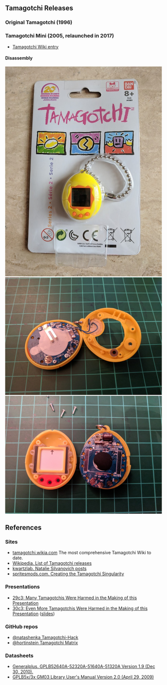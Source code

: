 ## Tamagotchi Releases

### Original Tamagotchi (1996)

### Tamagotchi Mini (2005, relaunched in 2017)

* [Tamagotchi Wiki entry](http://tamagotchi.wikia.com/wiki/Tamagotchi_Mini)

#### Disassembly

![](assets/img/IMG_20180224_134246.jpg)
![](assets/img/IMG_20180224_181646.jpg)
![](assets/img/IMG_20180224_182121.jpg)

## References

### Sites

* [tamagotchi.wikia.com](http://tamagotchi.wikia.com) The most comprehensive Tamagotchi Wiki to date.
* [Wikipedia. List of Tamagotchi releases](https://en.wikipedia.org/wiki/List_of_Tamagotchi_releases)
* [kwartzlab. Natalie Silvanovich posts](https://www.kwartzlab.ca/author/natalies)
* [spritesmods.com. Creating the Tamagotchi Singularity](http://spritesmods.com/?art=tamasingularity)

### Presentations

* [29c3: Many Tamagotchis Were Harmed in the Making of this Presentation](https://www.youtube.com/watch?v=c4PkcZScBV8)
* [30c3: Even More Tamagotchis Were Harmed in the Making of this Presentation](https://www.youtube.com/watch?v=mCt5U5ssbGU) ([slides](https://events.ccc.de/congress/2013/Fahrplan/system/attachments/2195/original/30c3_(1).pdf))

### GitHub repos

* [@natashenka Tamagotchi-Hack](https://github.com/natashenka/Tamagotchi-Hack)
* [@hortinstein Tamagotchi Matrix](https://github.com/hortinstein/tamatrix)

### Datasheets

* [Generalplus. GPLB52640A-52320A-51640A-51320A Version 1.9 (Dec 30, 2010).](http://www.generalplus.com/doc/ds/GPLB52640A-52320A-51640A-51320AV19_ds.pdf)
* [GPLB5x/3x GM03 Library User's Manual Version 2.0 (April 29, 2009)](http://www.lcis.com.tw/paper_store/paper_store/gplb5x_lb3x-GM03%20Libraryv20_user-201471313910398.pdf)
